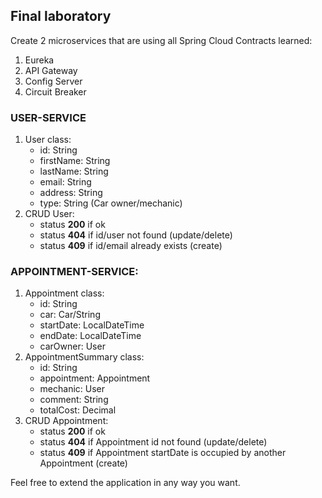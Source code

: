 ## Final laboratory
Create 2 microservices that are using all Spring Cloud Contracts learned:
1. Eureka
2. API Gateway
3. Config Server
4. Circuit Breaker


### USER-SERVICE
1. User class:
   - id: String
   - firstName: String
   - lastName: String
   - email: String
   - address: String
   - type: String (Car owner/mechanic)
2. CRUD User:
   - status **200** if ok
   - status **404** if id/user not found (update/delete)
   - status **409** if id/email already exists (create)

### APPOINTMENT-SERVICE:
1. Appointment class:
   - id: String
   - car: Car/String
   - startDate: LocalDateTime
   - endDate: LocalDateTime
   - carOwner: User
2. AppointmentSummary class:
   - id: String
   - appointment: Appointment
   - mechanic: User
   - comment: String
   - totalCost: Decimal
3. CRUD Appointment:
   - status **200** if ok
   - status **404** if Appointment id not found (update/delete)
   - status **409** if Appointment startDate is occupied by another Appointment (create)

Feel free to extend the application in any way you want.
